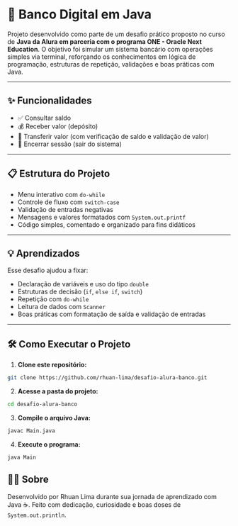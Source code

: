 # 🏦 Banco Digital em Java

Projeto desenvolvido como parte de um desafio prático proposto no curso de **Java da Alura em parceria com o programa ONE - Oracle Next Education**. O objetivo foi simular um sistema bancário com operações simples via terminal, reforçando os conhecimentos em lógica de programação, estruturas de repetição, validações e boas práticas com Java.

---

## ✨ Funcionalidades

- ✅ Consultar saldo
- 💰 Receber valor (depósito)
- 💸 Transferir valor (com verificação de saldo e validação de valor)
- 🚪 Encerrar sessão (sair do sistema)

---

## 📋 Estrutura do Projeto

- Menu interativo com `do-while`
- Controle de fluxo com `switch-case`
- Validação de entradas negativas
- Mensagens e valores formatados com `System.out.printf`
- Código simples, comentado e organizado para fins didáticos

---

## 💡 Aprendizados

Esse desafio ajudou a fixar:

- Declaração de variáveis e uso do tipo `double`
- Estruturas de decisão (`if`, `else if`, `switch`)
- Repetição com `do-while`
- Leitura de dados com `Scanner`
- Boas práticas com formatação de saída e validação de entradas

---

## 🛠️ Como Executar o Projeto

1. **Clone este repositório:**

```bash
git clone https://github.com/rhuan-lima/desafio-alura-banco.git
```

2. **Acesse a pasta do projeto:**
```bash
cd desafio-alura-banco
```

3. **Compile o arquivo Java:**
```bash
javac Main.java
```

4. **Execute o programa:**
```bash
java Main
```

## 🙋‍♂️ Sobre
Desenvolvido por Rhuan Lima durante sua jornada de aprendizado com Java ☕.
Feito com dedicação, curiosidade e boas doses de `System.out.println`.

